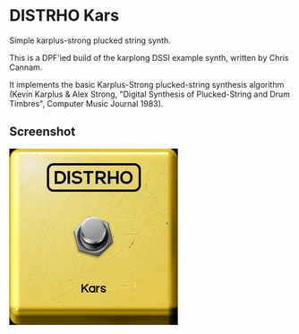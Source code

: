 # DISTRHO Kars

Simple karplus-strong plucked string synth.

This is a DPF'ied build of the karplong DSSI example synth, written by Chris Cannam.

It implements the basic Karplus-Strong plucked-string synthesis
algorithm (Kevin Karplus & Alex Strong, "Digital Synthesis of
Plucked-String and Drum Timbres", Computer Music Journal 1983).

## Screenshot
![Kars](https://raw.githubusercontent.com/DISTRHO/Kars/master/plugins/Kars/Screenshot.png "Kars")<br/>

